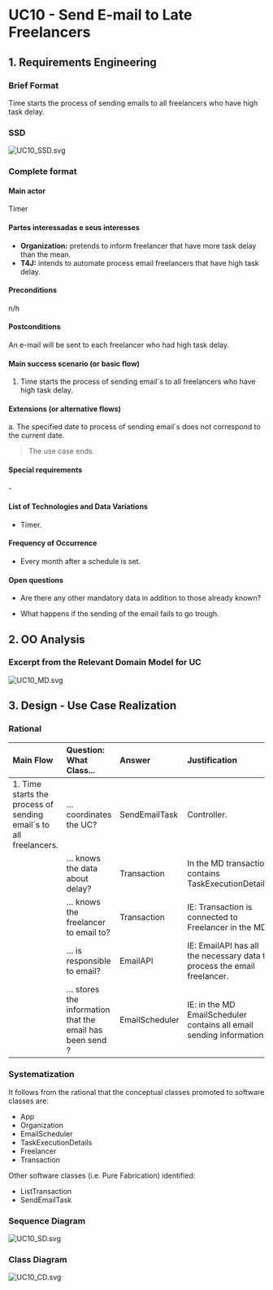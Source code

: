 # UC10 - Send E-mail to Late Freelancers

## 1. Requirements Engineering

### Brief Format

Time starts the process of sending emails to all freelancers who have high task delay.

### SSD
![UC10_SSD.svg](UC10_SSD.svg)


### Complete format

#### Main actor

Timer

#### Partes interessadas e seus interesses
* **Organization:** pretends to inform freelancer that have more task delay than the mean.
* **T4J:** intends to automate process email freelancers that have high task delay.


#### Preconditions
n/h

#### Postconditions
An e-mail will be sent to each freelancer who had high task delay.

#### Main success scenario (or basic flow)

1. Time starts the process of sending email´s to all freelancers who have high task delay.

#### Extensions (or alternative flows)

a. The specified date to process of sending email´s does not correspond to the current date.

> The use case ends.


#### Special requirements
\-

#### List of Technologies and Data Variations
- Timer.

#### Frequency of Occurrence
- Every month after a schedule is set.

#### Open questions

* Are there any other mandatory data in addition to those already known?
- What happens if the sending of the email fails to go trough.

## 2. OO Analysis

### Excerpt from the Relevant Domain Model for UC

![UC10_MD.svg](UC10_MD.svg)


## 3. Design - Use Case Realization

### Rational

| Main Flow | Question: What Class... | Answer  | Justification  |
|:--------------  |:---------------------- |:----------|:---------------------------- |
|1. Time starts the process of sending email´s to all freelancers.| … coordinates the UC?       | SendEmailTask | Controller. |
|                                                                                               | … knows the data about delay? |Transaction  |In the MD transaction contains TaskExecutionDetails.|
|                                                                                               | … knows the freelancer to email to?       |Transaction     | IE: Transaction is connected to Freelancer in the MD. |
|                                                                                               | … is responsible to email?  | EmailAPI     | IE: EmailAPI has all the necessary data to process the email freelancer. |
|                                                                                               | … stores the information that the email has been send ?  | EmailScheduler   | IE: in the MD EmailScheduler contains all email sending information. |



### Systematization ##

 It follows from the rational that the conceptual classes promoted to software classes are:

 * App
 * Organization
 * EmailScheduler
 * TaskExecutionDetails
 * Freelancer
 * Transaction


Other software classes (i.e. Pure Fabrication) identified:

 * ListTransaction
 * SendEmailTask


###	Sequence Diagram

![UC10_SD.svg](UC10_SD.svg)



###	Class Diagram

![UC10_CD.svg](UC10_CD.svg)
